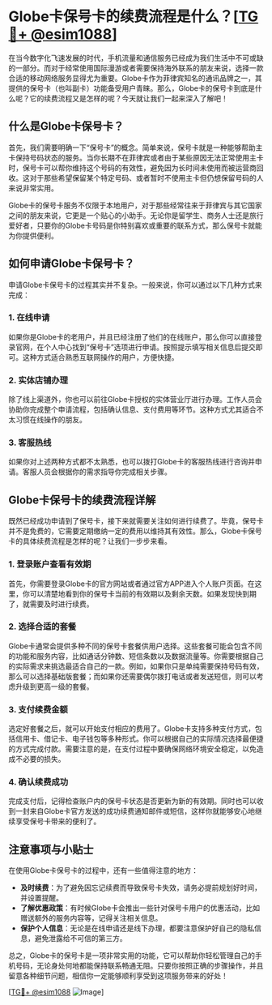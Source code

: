 # Globe卡保号卡的续费流程是什么？[[TG💪+ @esim1088](https://t.me/s/esim1088)]

在当今数字化飞速发展的时代，手机流量和通信服务已经成为我们生活中不可或缺的一部分。而对于经常使用国际漫游或者需要保持海外联系的朋友来说，选择一款合适的移动网络服务显得尤为重要。Globe卡作为菲律宾知名的通讯品牌之一，其提供的保号卡（也叫副卡）功能备受用户青睐。那么，Globe卡的保号卡到底是什么呢？它的续费流程又是怎样的呢？今天就让我们一起来深入了解吧！

## 什么是Globe卡保号卡？

首先，我们需要明确一下“保号卡”的概念。简单来说，保号卡就是一种能够帮助主卡保持号码状态的服务。当你长期不在菲律宾或者由于某些原因无法正常使用主卡时，保号卡可以帮你维持这个号码的有效性，避免因为长时间未使用而被运营商回收。这对于那些希望保留某个特定号码、或者暂时不使用主卡但仍想保留号码的人来说非常实用。

Globe卡的保号卡服务不仅限于本地用户，对于那些经常往来于菲律宾与其它国家之间的朋友来说，它更是一个贴心的小助手。无论你是留学生、商务人士还是旅行爱好者，只要你的Globe卡号码是你特别喜欢或重要的联系方式，那么保号卡就能为你提供便利。

## 如何申请Globe卡保号卡？

申请Globe卡保号卡的过程其实并不复杂。一般来说，你可以通过以下几种方式来完成：

### 1. 在线申请

如果你是Globe卡的老用户，并且已经注册了他们的在线账户，那么你可以直接登录官网，在个人中心找到“保号卡”选项进行申请。按照提示填写相关信息后提交即可。这种方式适合熟悉互联网操作的用户，方便快捷。

### 2. 实体店铺办理

除了线上渠道外，你也可以前往Globe卡授权的实体营业厅进行办理。工作人员会协助你完成整个申请流程，包括确认信息、支付费用等环节。这种方式尤其适合不太习惯在线操作的朋友。

### 3. 客服热线

如果你对上述两种方式都不太熟悉，也可以拨打Globe卡的客服热线进行咨询并申请。客服人员会根据你的需求指导你完成相关步骤。

## Globe卡保号卡的续费流程详解

既然已经成功申请到了保号卡，接下来就需要关注如何进行续费了。毕竟，保号卡并不是免费的，它需要定期缴纳一定的费用以维持其有效性。那么，Globe卡保号卡的具体续费流程是怎样的呢？让我们一步步来看。

### 1. 登录账户查看有效期

首先，你需要登录Globe卡的官方网站或者通过官方APP进入个人账户页面。在这里，你可以清楚地看到你的保号卡当前的有效期以及剩余天数。如果发现快到期了，就需要及时进行续费。

### 2. 选择合适的套餐

Globe卡通常会提供多种不同的保号卡套餐供用户选择。这些套餐可能会包含不同的功能和服务内容，比如通话分钟数、短信条数以及数据流量等。你需要根据自己的实际需求来挑选最适合自己的一款。例如，如果你只是单纯需要保持号码有效，那么可以选择基础版套餐；而如果你还需要偶尔拨打电话或者发送短信，则可以考虑升级到更高一级的套餐。

### 3. 支付续费金额

选定好套餐之后，就可以开始支付相应的费用了。Globe卡支持多种支付方式，包括信用卡、借记卡、电子钱包等多种形式。你可以根据自己的实际情况选择最便捷的方式完成付款。需要注意的是，在支付过程中要确保网络环境安全稳定，以免造成不必要的损失。

### 4. 确认续费成功

完成支付后，记得检查账户内的保号卡状态是否更新为新的有效期。同时也可以收到一封来自Globe卡官方发送的成功续费通知邮件或短信，这样你就能够安心地继续享受保号卡带来的便利了。

## 注意事项与小贴士

在使用Globe卡保号卡的过程中，还有一些值得注意的地方：

- **及时续费**：为了避免因忘记续费而导致保号卡失效，请务必提前规划好时间，并设置提醒。
- **了解优惠政策**：有时候Globe卡会推出一些针对保号卡用户的优惠活动，比如赠送额外的服务内容等，记得关注相关信息。
- **保护个人信息**：无论是在线申请还是线下办理，都要注意保护好自己的隐私信息，避免泄露给不可信的第三方。

总之，Globe卡的保号卡是一项非常实用的功能，它可以帮助你轻松管理自己的手机号码，无论身处何地都能保持联系畅通无阻。只要你按照正确的步骤操作，并且留意各种细节问题，相信你一定能够顺利享受到这项服务带来的好处！

[[TG💪+ @esim1088](https://t.me/s/esim1088) ![Image](https://i.postimg.cc/4NQfJmqS/Snipaste-2025-05-13-00-14-12.png)]